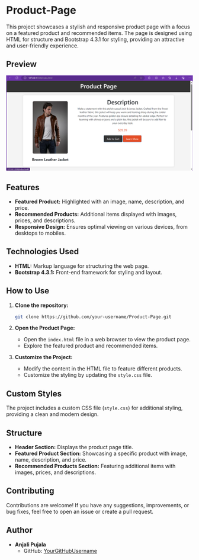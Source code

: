 # Product-Page

This project showcases a stylish and responsive product page with a focus on a featured product and recommended items. The page is designed using HTML for structure and Bootstrap 4.3.1 for styling, providing an attractive and user-friendly experience.

## Preview

[![Product Page Preview](screenshot.png)](index.html)

## Features

- **Featured Product:** Highlighted with an image, name, description, and price.
- **Recommended Products:** Additional items displayed with images, prices, and descriptions.
- **Responsive Design:** Ensures optimal viewing on various devices, from desktops to mobiles.

## Technologies Used

- **HTML:** Markup language for structuring the web page.
- **Bootstrap 4.3.1:** Front-end framework for styling and layout.

## How to Use

1. **Clone the repository:**
    ```bash
    git clone https://github.com/your-username/Product-Page.git
    ```

2. **Open the Product Page:**
    - Open the `index.html` file in a web browser to view the product page.
    - Explore the featured product and recommended items.

3. **Customize the Project:**
    - Modify the content in the HTML file to feature different products.
    - Customize the styling by updating the `style.css` file.

## Custom Styles

The project includes a custom CSS file (`style.css`) for additional styling, providing a clean and modern design.

## Structure

- **Header Section:** Displays the product page title.
- **Featured Product Section:** Showcasing a specific product with image, name, description, and price.
- **Recommended Products Section:** Featuring additional items with images, prices, and descriptions.

## Contributing

Contributions are welcome! If you have any suggestions, improvements, or bug fixes, feel free to open an issue or create a pull request.


## Author

- **Anjali Pujala**
  - GitHub: [YourGitHubUsername](https://github.com/AnjaliPujala)

